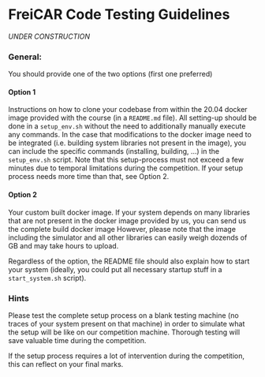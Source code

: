  # FreiCAR Code Testing Guidelines

*UNDER CONSTRUCTION*

### General:

You should provide one of the two options (first one preferred)

#### Option 1 

Instructions on how to clone your codebase from within the 20.04 docker image provided with the course (in a `README.md` file). 
All setting-up should be done in a `setup_env.sh` without the need to additionally manually execute any commands. 
In the case that modifications to the docker image need to be integrated (i.e. building system libraries not present in the image), 
you can include the specific commands (installing, building, ...) in the `setup_env.sh` script. Note that this setup-process must not exceed a few minutes due to temporal
limitations during the competition. If your setup process needs more time than that, see Option 2.


#### Option 2 
Your custom built docker image. If your system depends on many libraries that are not present in the docker image provided by us, you can send us the complete build docker image
However, please note that the image including the simulator and all other libraries can easily weigh dozends of GB and may take hours to upload.


Regardless of the option, the README file should also explain how to start your system  (ideally, you could put all necessary startup stuff in a `start_system.sh` script).


### Hints

Please test the complete setup process on a blank testing machine (no traces of your system present on that machine) in order to simulate what the setup will be like
on our competition machine. Thorough testing will save valuable time during the competition. 

If the setup process requires a lot of intervention during the competition, this can reflect on your final marks.

